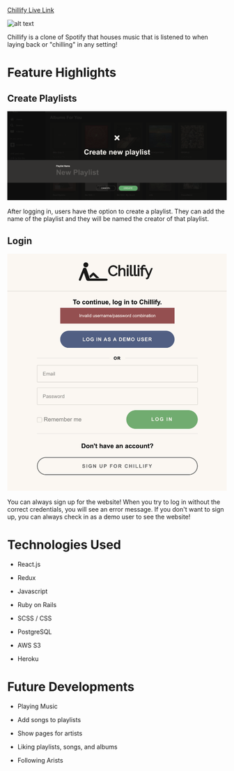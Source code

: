 [Chillify Live Link](https://chillify-app.herokuapp.com/#/ "Chillify Live Link")

![alt text][logo]

[logo]: https://chillify-aa-dev.s3.amazonaws.com/chillifylogoblack.png "Chillify Logo"

Chillify is a clone of Spotify that houses music that is listened to when laying back or "chilling" in any setting!

# Feature Highlights
## Create Playlists
![alt text](https://github.com/cjchoi97/chillify/blob/master/app/assets/images/readme/createplaylist.png "Create Playlist")

After logging in, users have the option to create a playlist. They can add the name of the playlist and they will be named the creator of that playlist.

## Login

![alt text](https://github.com/cjchoi97/chillify/blob/master/app/assets/images/readme/login.png "Login option")

You can always sign up for the website! When you try to log in without the correct credentials, you will see an error message. If you don't want to sign up, you can always check in as a demo user to see the website!

# Technologies Used

* React.js

* Redux

* Javascript

* Ruby on Rails

* SCSS / CSS

* PostgreSQL

* AWS S3

* Heroku

# Future Developments

* Playing Music

* Add songs to playlists

* Show pages for artists

* Liking playlists, songs, and albums

* Following Arists
